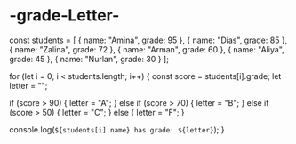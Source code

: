 # -grade-Letter-
const students = [
  { name: "Amina", grade: 95 },
  { name: "Dias", grade: 85 },
  { name: "Zalina", grade: 72 },
  { name: "Arman", grade: 60 },
  { name: "Aliya", grade: 45 },
  { name: "Nurlan", grade: 30 }
];

for (let i = 0; i < students.length; i++) {
  const score = students[i].grade;
  let letter = "";

  if (score > 90) {
    letter = "A";
  } else if (score > 70) {
    letter = "B";
  } else if (score > 50) {
    letter = "C";
  } else {
    letter = "F";
  }

  console.log(`${students[i].name} has grade: ${letter}`);
}
